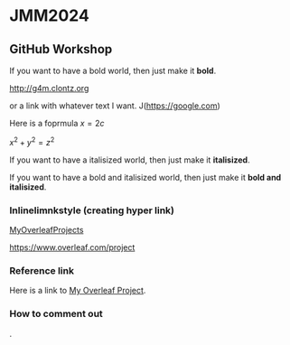 # JMM2024

## GitHub Workshop

If you want to have a bold world, then just make it **bold**.

<http://g4m.clontz.org>

or a link with whatever text I want. J(https://google.com)

Here is a foprmula $x = 2c$

$x^2+y^2=z^2$

If you want to have a italisized world, then just make it **italisized**.

If you want to have a bold and italisized world, then just make it **bold and italisized**.

### Inlinelimnkstyle (creating hyper link)

[MyOverleafProjects](https://www.overleaf.com/project)

https://www.overleaf.com/project

### Reference link

[My Overleaf Project]: https://www.overleaf.com/project

Here is a link to [My Overleaf Project].

### How to comment out

<!-- My name is Jaki Chowdhury. This is my first try at GitHub-->

.

